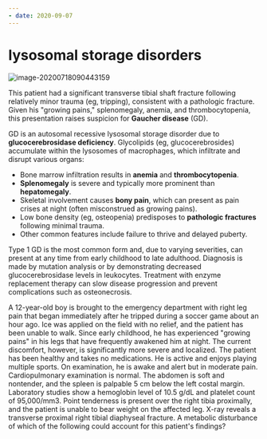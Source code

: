 ```yaml
---
- date: 2020-09-07
---
```


# lysosomal storage disorders

<!-- Gaucher disease cause, sx, rx -->

![image-20200718090443159](https://photos.thisispiggy.com/file/wikiFiles/image-20200718090443159.png)

This patient had a significant transverse tibial  shaft fracture following relatively minor trauma (eg, tripping),  consistent with a pathologic fracture. Given his "growing pains,"  splenomegaly, anemia, and thrombocytopenia, this presentation raises  suspicion for **Gaucher disease** (GD).

GD is an autosomal recessive lysosomal storage disorder due to **glucocerebrosidase deficiency**.  Glycolipids (eg, glucocerebrosides) accumulate within the lysosomes of  macrophages, which infiltrate and disrupt various organs:

- Bone marrow infiltration results in **anemia** and **thrombocytopenia**.
- **Splenomegaly** is severe and typically more prominent than **hepatomegaly**.
- Skeletal involvement causes **bony pain**, which can present as pain crises at night (often misconstrued as growing pains).
- Low bone density (eg, osteopenia) predisposes to **pathologic fractures** following minimal trauma.
- Other common features include failure to thrive and delayed puberty.

Type 1 GD is the most common form and, due to varying severities, can  present at any time from early childhood to late adulthood. Diagnosis  is made by mutation analysis or by demonstrating decreased  glucocerebrosidase levels in leukocytes. Treatment with enzyme  replacement therapy can slow disease progression and prevent  complications such as osteonecrosis.

A 12-year-old boy is brought to the emergency department with right leg pain that began immediately after he tripped during a soccer game about an hour ago. Ice was applied on the field with no relief, and the  patient has been unable to walk. Since early childhood, he has experienced "growing pains" in his legs that have frequently awakened him at night. The current discomfort, however, is  significantly more severe and localized. The patient has been healthy  and takes no medications. He is active and enjoys playing multiple  sports. On examination, he is awake and alert but in moderate pain. Cardiopulmonary examination is normal. The abdomen is soft and nontender, and the spleen is palpable 5 cm below the left costal margin. Laboratory studies show a hemoglobin level of 10.5 g/dL and platelet count of 95,000/mm3. Point tenderness is present over the right tibia proximally, and the patient is unable to bear weight on the affected leg. X-ray reveals a transverse proximal right tibial diaphyseal fracture. A metabolic disturbance of which of the following could account for this patient's findings?
